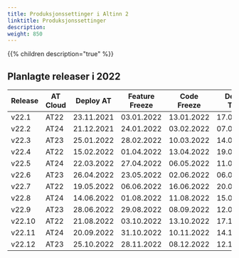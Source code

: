 ```yaml
---
title: Produksjonssettinger i Altinn 2
linktitle: Produksjonssettinger
description: 
weight: 850
---
```

{{% children description="true" %}}


## Planlagte releaser i 2022

| Release | AT Cloud | Deploy AT | Feature Freeze | Code Freeze | Deploy TT02 | Deploy PROD|
| ------- | -------- | --------- | -------------- | ----------- | ----------- | -----------|
| v22.1   | AT22 | 23.11.2021 | 03.01.2022 | 13.01.2022 | 17.01.2022 | 24.01.2022 |  
| v22.2   | AT24 | 21.12.2021 | 24.01.2022 | 03.02.2022 | 07.02.2022 | 14.02.2022 |
| v22.3   | AT23 | 25.01.2022 | 28.02.2022 | 10.03.2022 | 14.03.2022 | 21.03.2022 |
| v22.4   | AT22 | 15.02.2022 | 01.04.2022 | 13.04.2022 | 19.04.2022 | 25.04.2022 |
| v22.5   | AT24 | 22.03.2022 | 27.04.2022 | 06.05.2022 | 11.05.2022 | 18.05.2022 |
| v22.6   | AT23 | 26.04.2022 | 23.05.2022 | 02.06.2022 | 06.06.2022 | 13.06.2022 | 
| v22.7   | AT22 | 19.05.2022 | 06.06.2022 | 16.06.2022 | 20.06.2022 | 27.06.2022 |
| v22.8   | AT24 | 14.06.2022 | 01.08.2022 | 11.08.2022 | 15.08.2022 | 22.08.2022 |
| v22.9   | AT23 | 28.06.2022 | 29.08.2022 | 08.09.2022 | 12.09.2022 | 19.09.2022 |
| v22.10  | AT22 | 21.08.2022 | 03.10.2022 | 13.10.2022 | 17.10.2022 | 24.10.2022 |
| v22.11  | AT24 | 20.09.2022 | 31.10.2022 | 10.11.2022 | 14.11.2022 | 21.11.2022 |
| v22.12  | AT23 | 25.10.2022 | 28.11.2022 | 08.12.2022 | 12.12.2022 | 19.12.2022 |